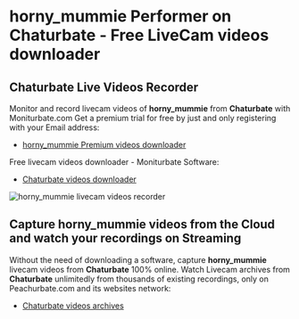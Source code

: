 # horny_mummie Performer on Chaturbate - Free LiveCam videos downloader

## Chaturbate Live Videos Recorder

Monitor and record livecam videos of **horny_mummie** from **Chaturbate** with Moniturbate.com
Get a premium trial for free by just and only registering with your Email address:
* [horny_mummie Premium videos downloader](https://moniturbate.com/request-demo-licence-key.html)

Free livecam videos downloader - Moniturbate Software:
* [Chaturbate videos downloader](https://moniturbate.com/moniturbate-download-software.html)

![horny_mummie livecam videos recorder](https://peachurnet.com/templates/moniturbate-software.png)


## Capture horny_mummie videos from the Cloud and watch your recordings on Streaming

Without the need of downloading a software, capture **horny_mummie** livecam videos from **Chaturbate** 100% online.
Watch Livecam archives from **Chaturbate** unlimitedly from thousands of existing recordings, only on Peachurbate.com and its websites network:
* [Chaturbate videos archives](https://peachurnet.com/)